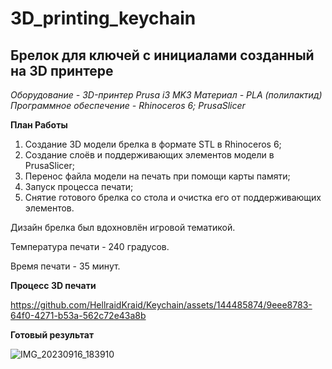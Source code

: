 # 3D_printing_keychain
**Брелок для ключей с инициалами созданный на 3D принтере**
-
*Оборудование - 3D-принтер Prusa i3 MK3*
*Материал - PLA (полилактид)*
*Программное обеспечение - Rhinoceros 6; PrusaSlicer*

**План Работы**
1. Создание 3D модели брелка в формате STL в Rhinoceros 6;
2. Создание слоёв и поддерживающих элементов модели в PrusaSlicer;
3. Перенос файла модели на печать при помощи карты памяти;
4. Запуск процесса печати;
5. Снятие готового брелка со стола и очистка его от поддерживающих элементов.

Дизайн брелка был вдохновлён игровой тематикой.

Температура печати - 240 градусов.

Время печати - 35 минут.

**Процесс 3D печати**

https://github.com/HellraidKraid/Keychain/assets/144485874/9eee8783-64f0-4271-b53a-562c72e43a8b


**Готовый результат**

![IMG_20230916_183910](https://github.com/HellraidKraid/Keychain/assets/144485874/47d708db-6fdf-4ebf-ad48-a4583ad7d522)
